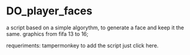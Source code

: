 # DO_player_faces

a script based on a simple algorythm, to generate a face and keep it the same.
graphics from fifa 13 to 16;

requeriments: tampermonkey
to add the script just click here.
